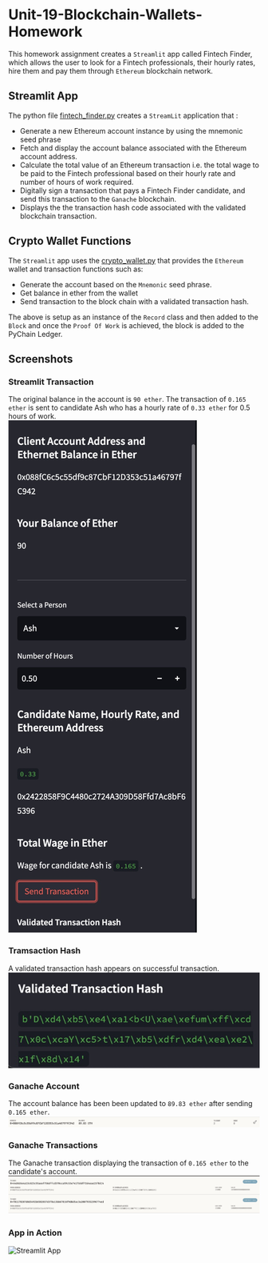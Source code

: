 # Unit-19-Blockchain-Wallets-Homework

This homework assignment creates a `Streamlit` app called Fintech Finder, which allows the user to look for a Fintech professionals, their hourly rates,  hire them and pay them through `Ethereum` blockchain network.


## Streamlit App

The python file [fintech_finder.py](code/fintech_finder.py) creates a `StreamLit` application that :  
- Generate a new Ethereum account instance by using the mnemonic seed phrase
- Fetch and display the account balance associated with the Ethereum account
address.
- Calculate the total value of an Ethereum transaction i.e. the total wage to be paid to the Fintech professional based on their hourly rate and number of hours of work required.
- Digitally sign a transaction that pays a Fintech Finder candidate, and send
this transaction to the `Ganache` blockchain.
- Displays the the transaction hash code associated with the validated blockchain transaction.



## Crypto Wallet Functions

The `Streamlit` app uses the [crypto_wallet.py](code/crypto_wallet.py) that provides the `Ethereum` wallet and transaction functions such as:
- Generate the account based on the `Mnemonic` seed phrase.
- Get balance in ether from the wallet
- Send transaction to the block chain with a validated transaction hash.


The above is setup as an instance of the `Record` class and then added to the `Block` and once the `Proof Of Work` is achieved, the block is added to the PyChain Ledger.

## Screenshots
### Streamlit Transaction

The original balance in the account is `90 ether`.  The transaction of `0.165 ether` is sent to candidate Ash who has a hourly rate of `0.33 ether` for 0.5 hours of work.  
![Streamlit Transaction](screenshots/Streamlit%20transaction.jpg)

### Tramsaction Hash
A validated transaction hash appears on successful transaction.
![Transaction Hash](screenshots/transaction_hash.jpg)

### Ganache Account
The account balance has been been updated to `89.83 ether` after sending `0.165 ether`.
![Ganache Account](screenshots/Balance%20Updated.jpg)

### Ganache Transactions
The Ganache transaction displaying the transaction of `0.165 ether` to the candidate's account.
![Ganache Transactions](screenshots/Ganache_transactions.jpg)


### App in Action
![Streamlit App](screenshots/Streamlit%20App.gif)